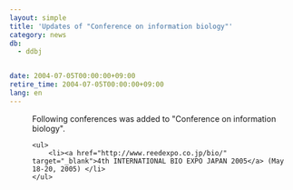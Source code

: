 ```yaml
---
layout: simple
title: 'Updates of "Conference on information biology"'
category: news
db:
  - ddbj


date: 2004-07-05T00:00:00+09:00
retire_time: 2004-07-05T00:00:00+09:00
lang: en
---
```


<dd>Following conferences was added to "Conference on information biology".

    <ul>
        <li><a href="http://www.reedexpo.co.jp/bio/" target="_blank">4th INTERNATIONAL BIO EXPO JAPAN 2005</a> (May 18-20, 2005) </li>
    </ul>
</dd>
